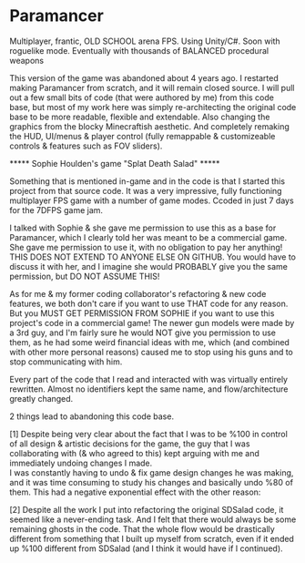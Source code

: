 # Paramancer
Multiplayer, frantic, OLD SCHOOL arena FPS.     Using Unity/C#.    Soon with roguelike mode.    Eventually with thousands of 
BALANCED procedural weapons


This version of the game was abandoned about 4 years ago.
I restarted making Paramancer from scratch, and it will remain closed source.
I will pull out a few small bits of code (that were authored by me) from this code base, but most of my work here was simply
re-architecting the original code base to be more readable, flexible and extendable.  Also changing the graphics from the blocky 
Minecraftish aesthetic.  And completely remaking the HUD, UI/menus & player control (fully remappable & customizeable controls & 
features such as FOV sliders).

***** Sophie Houlden's game "Splat Death Salad" *****

Something that is mentioned in-game and in the code is that I started this project from that source code.
It was a very impressive, fully functioning multiplayer FPS game with a number of game modes.  Ccoded in just 7 days for the 7DFPS game
jam.

I talked with Sophie & she gave me permission to use this as a base for Paramancer, which I clearly told her was meant to be a commercial
game.  She gave me permission to use it, with no obligation to pay her anything!  THIS DOES NOT EXTEND TO ANYONE ELSE ON GITHUB.  You 
would have to discuss it with her, and I imagine she would PROBABLY give you the same permission, but DO NOT ASSUME THIS!

As for me & my former coding collaborator's refactoring & new code features, we both don't care if you want to use THAT code for any 
reason.  But you MUST GET PERMISSION FROM SOPHIE if you want to use this project's code in a commercial game!  The newer gun models were 
made by a 3rd guy, and I'm fairly sure he would NOT give you permission to use them, as he had some weird financial ideas with me, which 
(and combined with other more personal reasons) caused me to stop using his guns and to stop communicating with him.

Every part of the code that I read and interacted with was virtually entirely rewritten.  Almost no identifiers kept the same name, and 
flow/architecture greatly changed.


2 things lead to abandoning this code base.

[1] Despite being very clear about the fact that I was to be %100 in control of all design & artistic decisions for the game, 
the guy that I was collaborating with (& who agreed to this) kept arguing with me and immediately undoing changes I made.  
I was constantly having to undo & fix game design changes he was making, and it was time consuming to study his changes and
basically undo %80 of them.  This had a negative exponential effect with the other reason:

[2] Despite all the work I put into refactoring the original SDSalad code, it seemed like a never-ending task.  And I felt that there
would always be some remaining ghosts in the code.  That the whole flow would be drastically different from something that I built up
myself from scratch, even if it ended up %100 different from SDSalad (and I think it would have if I continued).

